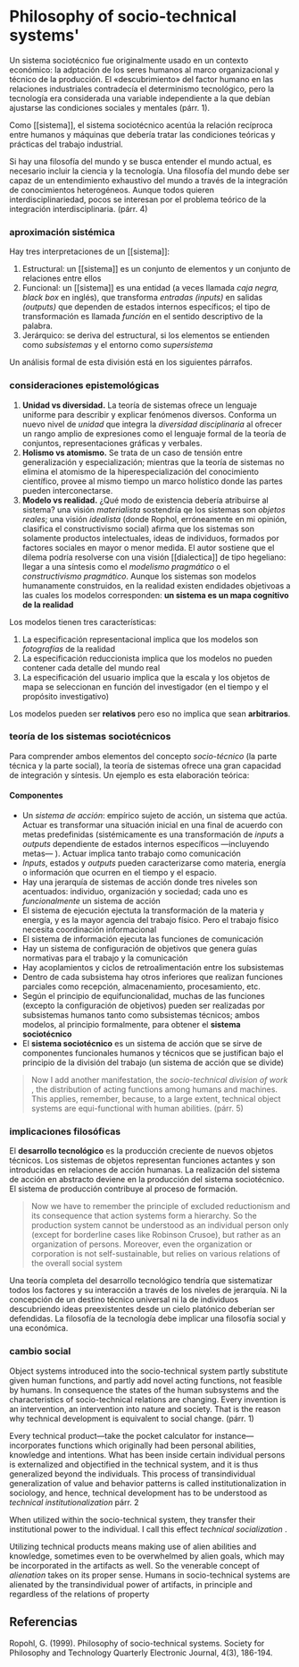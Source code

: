 # Philosophy of socio-technical systems'

Un sistema sociotécnico fue originalmente usado en un contexto económico: la adptación de los seres humanos al marco organizacional y técnico de la producción. El «descubrimiento» del factor humano en las relaciones industriales contradecía el determinismo tecnológico, pero la tecnología era considerada una variable independiente a la que debían ajustarse las condiciones sociales y mentales (párr. 1).

Como [[sistema]], el sistema sociotécnico acentúa la relación recíproca entre humanos y máquinas que debería tratar las condiciones teóricas y prácticas del trabajo industrial.

Si hay una filosofía del mundo y se busca entender el mundo actual, es necesario incluir la ciencia y la tecnología. Una filosofía del mundo debe ser capaz de un entendimiento exhaustivo del mundo a través de la integración de conocimientos heterogéneos. Aunque todos quieren interdisciplinariedad, pocos se interesan por el problema teórico de la integración interdisciplinaria. (párr. 4)

### aproximación sistémica

Hay tres interpretaciones de un [[sistema]]:

1. Estructural: un [[sistema]] es un conjunto de elementos y un conjunto de relaciones entre ellos
2. Funcional: un [[sistema]] es una entidad (a veces llamada *caja negra, black box* en inglés), que transforma *entradas (inputs)* en salidas *(outputs)* que dependen de estados internos específicos; el tipo de transformación es llamada *función* en el sentido descriptivo de la palabra.
3. Jerárquico: se deriva del estructural, si los elementos se entienden como *subsistemas* y el entorno como *supersistema*

Un análisis formal de esta división está en los siguientes párrafos.

### consideraciones epistemológicas

1. **Unidad vs diversidad.** La teoría de sistemas ofrece un lenguaje uniforme para describir y explicar fenómenos diversos. Conforma un nuevo nivel de *unidad*  que integra la *diversidad disciplinaria* al ofrecer un rango amplio de expresiones como el lenguaje formal de la teoría de conjuntos, representaciones gráficas y verbales.
2. **Holismo vs atomismo.** Se trata de un caso de tensión entre generalización y especialización; mientras que la teoría de sistemas no elimina el atomismo de la hiperespecialización del conocimiento científico, provee al mismo tiempo un marco holístico donde las partes pueden interconectarse.
3. **Modelo vs realidad.** ¿Qué modo de existencia debería atribuirse al sistema? una visión *materialista* sostendría qe los sistemas son *objetos reales*; una visión *idealista* (donde Rophol, erróneamente en mi opinión, clasifica el constructivismo social) afirma que los sistemas son solamente productos intelectuales, ideas de individuos, formados por factores sociales en mayor o menor medida. El autor sostiene que el dilema podría resolverse con una visión [[dialectica]] de tipo hegeliano: llegar a una síntesis como el *modelismo pragmático* o el *constructivismo pragmático*. Aunque los sistemas son modelos humanamente construidos, en la realidad existen endidades objetivoas a las cuales los modelos corresponden: **un sistema es un mapa cognitivo de la realidad**

Los modelos tienen tres características:

1. La especificación representacional implica que los modelos son *fotografías* de la realidad
2. La especificación reduccionista implica que los modelos no pueden contener cada detalle del mundo real
3. La especificación del usuario implica que la escala y los objetos de mapa se seleccionan en función del investigador (en el tiempo y el propósito investigativo)

Los modelos pueden ser **relativos** pero eso no implica que sean **arbitrarios**.

### teoría de los sistemas sociotécnicos

Para comprender ambos elementos del concepto *socio-técnico* (la parte técnica y la parte social), la teoría de sistemas ofrece una gran capacidad de integración y síntesis. Un ejemplo es esta elaboración teórica:

#### Componentes

- Un *sistema de acción*: empírico sujeto de acción, un sistema que actúa. Actuar es transformar una situación inicial en una final de acuerdo con metas predefinidas (sistémicamente es una transformación de *inputs* a *outputs* dependiente de estados internos específicos  —incluyendo metas— ). Actuar implica tanto trabajo como comunicación
- *Inputs*, estados y *outputs* pueden caracterizarse como materia, energía o información que ocurren en el tiempo y el espacio.
- Hay una jerarquía de sistemas de acción donde tres niveles son acentuados: individuo, organización y sociedad; cada uno es *funcionalmente* un sistema de acción
- El sistema de ejecución ejectuta la transformación de la materia y energía, y es la mayor agencia del trabajo físico. Pero el trabajo físico necesita coordinación informacional
- El sistema de información ejecuta las funciones de comunicación
- Hay un sistema de configuración de objetivos que genera guías normativas para el trabajo y la comunicación
- Hay acoplamientos y ciclos de retroalimentación entre los subsistemas
- Dentro de cada subsistema hay otros inferiores que realizan funciones parciales como recepción, almacenamiento, procesamiento, etc.
- Según el principio de equifuncionalidad, muchas de las funciones (excepto la configuración de objetivos) pueden ser realizadas por subsistemas humanos tanto como subsistemas técnicos; ambos modelos, al principio formalmente, para obtener el **sistema sociotécnico**
- El **sistema sociotécnico** es un sistema de acción que se sirve de componentes funcionales humanos y técnicos que se justifican bajo el principio de la división del trabajo (un sistema de acción que se divide)

> Now I add another manifestation, the _socio-technical division of work_ , the distribution of acting functions among humans and machines. This applies, remember, because, to a large extent, technical object systems are equi-functional with human abilities. (párr. 5)

### implicaciones filosóficas

El **desarrollo tecnológico** es la producción creciente de nuevos objetos técnicos. Los sistemas de objetos representan funciones actantes y son introducidas en relaciones de acción humanas. La realización del sistema de acción en abstracto deviene en la producción del sistema sociotécnico. El sistema de producción contribuye al proceso de formación. 

>Now we have to remember the principle of excluded reductionism and its consequence that action systems form a hierarchy. So the production system cannot be understood as an individual person only (except for borderline cases like Robinson Crusoe), but rather as an organization of persons. Moreover, even the organization or corporation is not self-sustainable, but relies on various relations of the overall social system

Una teoría completa del desarrollo tecnológico tendría que sistematizar todos los factores y su interacción a través de los niveles de jerarquía. Ni la concepción de un destino técnico universal ni la de individuos descubriendo ideas preexistentes desde un cielo platónico deberían ser defendidas. La filosofía de la tecnología debe implicar una filosofía social y una económica.

### cambio social

Object systems introduced into the socio-technical system partly substitute given human functions, and partly add novel acting functions, not feasible by humans. In consequence the states of the human subsystems and the characteristics of socio-technical relations are changing. Every invention is an intervention, an intervention into nature and society. That is the reason why technical development is equivalent to social change. (párr. 1)

Every technical product—take the pocket calculator for instance—incorporates functions which originally had been personal abilities, knowledge and intentions. What has been inside certain individual persons is externalized and objectified in the technical system, and it is thus generalized beyond the individuals. This process of transindividual generalization of value and behavior patterns is called institutionalization in sociology, and hence, technical development has to be understood as _technical institutionalization_ párr. 2

When utilized within the socio-technical system, they transfer their institutional power to the individual. I call this effect _technical socialization_ .

Utilizing technical products means making use of alien abilities and knowledge, sometimes even to be overwhelmed by alien goals, which may be incorporated in the artifacts as well. So the venerable concept of _alienation_ takes on its proper sense. Humans in socio-technical systems are alienated by the transindividual power of artifacts, in principle and regardless of the relations of property

## Referencias

Ropohl, G. (1999). Philosophy of socio-technical systems. Society for Philosophy and Technology Quarterly Electronic Journal, 4(3), 186-194.
